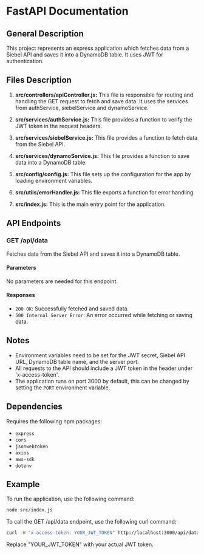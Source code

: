 # FastAPI Documentation

## General Description

This project represents an express application which fetches data from a Siebel API and saves it into a DynamoDB table. It uses JWT for authentication.

## Files Description

1. **src/controllers/apiController.js:** This file is responsible for routing and handling the GET request to fetch and save data. It uses the services from authService, siebelService and dynamoService.

2. **src/services/authService.js:** This file provides a function to verify the JWT token in the request headers.

3. **src/services/siebelService.js:** This file provides a function to fetch data from the Siebel API.

4. **src/services/dynamoService.js:** This file provides a function to save data into a DynamoDB table.

5. **src/config/config.js:** This file sets up the configuration for the app by loading environment variables.

6. **src/utils/errorHandler.js:** This file exports a function for error handling.

7. **src/index.js:** This is the main entry point for the application.

## API Endpoints

### GET /api/data

Fetches data from the Siebel API and saves it into a DynamoDB table. 

#### Parameters

No parameters are needed for this endpoint.

#### Responses

- `200 OK`: Successfully fetched and saved data.
- `500 Internal Server Error`: An error occurred while fetching or saving data.

## Notes

- Environment variables need to be set for the JWT secret, Siebel API URL, DynamoDB table name, and the server port.
- All requests to the API should include a JWT token in the header under 'x-access-token'.
- The application runs on port 3000 by default, this can be changed by setting the `PORT` environment variable.

## Dependencies

Requires the following npm packages:

- `express`
- `cors`
- `jsonwebtoken`
- `axios`
- `aws-sdk`
- `dotenv`

## Example

To run the application, use the following command:

```bash
node src/index.js
```

To call the GET /api/data endpoint, use the following curl command:

```bash
curl -H "x-access-token: YOUR_JWT_TOKEN" http://localhost:3000/api/data
```

Replace "YOUR_JWT_TOKEN" with your actual JWT token.